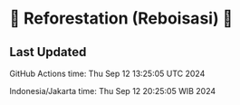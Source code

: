 
# 🌳 Reforestation (Reboisasi) 🌲

## Last Updated

GitHub Actions time: Thu Sep 12 13:25:05 UTC 2024

Indonesia/Jakarta time: Thu Sep 12 20:25:05 WIB 2024
